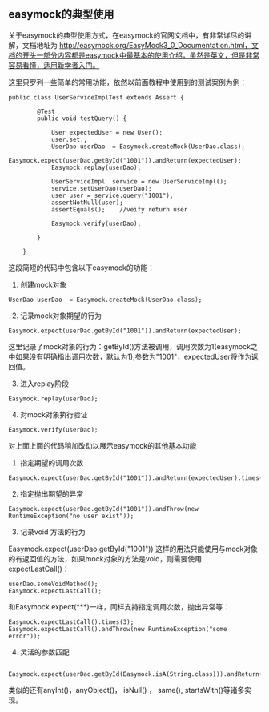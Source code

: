 ## easymock的典型使用


关于easymock的典型使用方式，在easymock的官网文档中，有非常详尽的讲解，文档地址为 http://easymock.org/EasyMock3_0_Documentation.html，文档的开头一部分内容都是easymock中最基本的使用介绍，虽然是英文，但是非常容易看懂，适用新学者入门。


这里只罗列一些简单的常用功能，依然以前面教程中使用到的测试案例为例：

```
public class UserServiceImplTest extends Assert {

        @Test
        public void testQuery() {

            User expectedUser = new User();
            user.set.;
            UserDao userDao  = Easymock.createMock(UserDao.class);
            Easymock.expect(userDao.getById("1001")).andReturn(expectedUser);
            Easymock.replay(userDao);

            UserServiceImpl  service = new UserServiceImpl();
            service.setUserDao(userDao);
            user user = service.query("1001");
            assertNotNull(user);
            assertEquals();    //veify return user

            Easymock.verify(userDao);

        }

    }
```

这段简短的代码中包含以下easymock的功能：

1. 创建mock对象

```
UserDao userDao  = Easymock.createMock(UserDao.class);
```

2. 记录mock对象期望的行为

```
Easymock.expect(userDao.getById("1001")).andReturn(expectedUser);
```

这里记录了mock对象的行为：getById()方法被调用，调用次数为1(easymock之中如果没有明确指出调用次数，默认为1),参数为"1001"，expectedUser将作为返回值。


3. 进入replay阶段

```
Easymock.replay(userDao);
```

4. 对mock对象执行验证

```
Easymock.verify(userDao);
```

对上面上面的代码稍加改动以展示easymock的其他基本功能

1. 指定期望的调用次数

```
Easymock.expect(userDao.getById("1001")).andReturn(expectedUser).times(3);
```

2. 指定抛出期望的异常

```
Easymock.expect(userDao.getById("1001")).andThrow(new RuntimeException("no user exist"));
```

3. 记录void 方法的行为


Easymock.expect(userDao.getById("1001")) 这样的用法只能使用与mock对象的有返回值的方法，如果mock对象的方法是void，则需要使用expectLastCall()：

```
userDao.someVoidMethod();
Easymock.expectLastCall();
```

和Easymock.expect(***)一样，同样支持指定调用次数，抛出异常等：

```
Easymock.expectLastCall().times(3);
Easymock.expectLastCall().andThrow(new RuntimeException("some error"));
```

4. 灵活的参数匹配

```
 Easymock.expect(userDao.getById(Easymock.isA(String.class))).andReturn(expectedUser);
```

类似的还有anyInt()，anyObject()， isNull() ， same(), startsWith()等诸多实现。